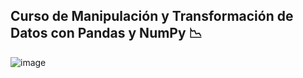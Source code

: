  ## Curso de Manipulación y Transformación de Datos con Pandas y NumPy 📉
![image](https://github.com/andrethydavid/pandas.numpy/assets/72534486/2f4b9d0c-65f0-4f5f-9f99-ec5ab040841d)



